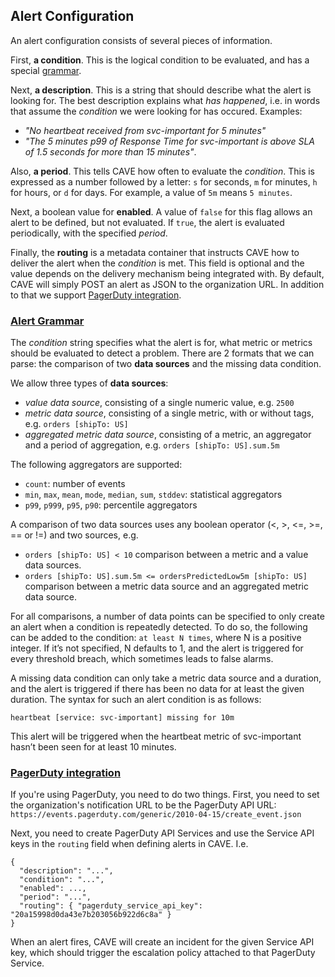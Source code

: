 ## Alert Configuration
An alert configuration consists of several pieces of information.

First, __a condition__. This is the logical condition to be evaluated, and has a special [grammar](#grammar).

Next, __a description__. This is a string that should describe what the alert is looking for. The best description explains what _has happened_, i.e. in words that assume the _condition_ we were looking for has occured. Examples:

* _"No heartbeat received from svc-important for 5 minutes"_
* _"The 5 minutes p99 of Response Time for svc-important is above SLA of 1.5 seconds for more than 15 minutes"_.

Also, __a period__. This tells CAVE how often to evaluate the _condition_. This is expressed as a number followed by a letter: `s` for seconds, `m` for minutes, `h` for hours, or `d` for days. For example, a value of `5m` means `5 minutes`.

Next, a boolean value for __enabled__. A value of `false` for this flag allows an alert to be defined, but not evaluated. If `true`, the alert is evaluated periodically, with the specified _period_.

Finally, the __routing__ is a metadata container that instructs CAVE how to deliver the alert when the _condition_ is met. This field is optional and the value depends on the delivery mechanism being integrated with. By default, CAVE will simply POST an alert as JSON to the organization URL. In addition to that we support [PagerDuty integration](#pagerduty).

### [Alert Grammar](id:grammar)
The _condition_ string specifies what the alert is for, what metric or metrics should be evaluated to detect a problem. There are 2 formats that we can parse: the comparison of two __data sources__ and the missing data condition.

We allow three types of __data sources__:

* _value data source_, consisting of a single numeric value, e.g. `2500`
* _metric data source_, consisting of a single metric, with or without tags, e.g. `orders [shipTo: US]`
* _aggregated metric data source_, consisting of a metric, an aggregator and a period of aggregation, e.g. `orders [shipTo: US].sum.5m`

The following aggregators are supported:

* `count`: number of events
* `min`, `max`, `mean`, `mode`, `median`, `sum`, `stddev`: statistical aggregators
* `p99`, `p999`, `p95`, `p90`: percentile aggregators

A comparison of two data sources uses any boolean operator (<, >, <=, >=, == or !=) and two sources, e.g.

* `orders [shipTo: US] < 10`  comparison between a metric and a value data sources.
* `orders [shipTo: US].sum.5m <= ordersPredictedLow5m [shipTo: US]` comparison between a metric data source and an aggregated metric data source.

For all comparisons, a number of data points can be specified to only create an alert when a condition is repeatedly detected. To do so, the following can be added to the condition: `at least N times`, where N is a positive integer. If it’s not specified, N defaults to 1, and the alert is triggered for every threshold breach, which sometimes leads to false alarms.

A missing data condition can only take a metric data source and a duration, and the alert is triggered if there has been no data for at least the given duration. The syntax for such an alert condition is as follows:

`heartbeat [service: svc-important] missing for 10m`

This alert will be triggered when the heartbeat metric of svc-important hasn’t been seen for at least 10 minutes.

### [PagerDuty integration](id:pagerduty)
If you're using PagerDuty, you need to do two things. First, you need to set the organization's notification URL to be the PagerDuty API URL:
`https://events.pagerduty.com/generic/2010-04-15/create_event.json`

Next, you need to create PagerDuty API Services and use the Service API keys in the `routing` field when defining alerts in CAVE. I.e.

```
{
  "description": "...",
  "condition": "...",
  "enabled": ...,
  "period": "...",
  "routing": { "pagerduty_service_api_key": "20a15998d0da43e7b203056b922d6c8a" }
}
```

When an alert fires, CAVE will create an incident for the given Service API key, which should trigger the escalation policy attached to that PagerDuty Service.
